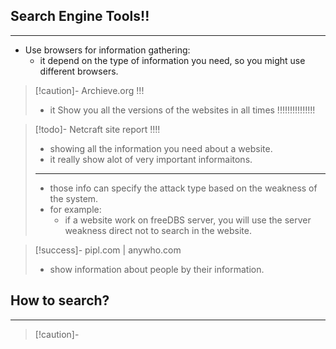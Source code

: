 ## Search Engine Tools!!
---
- Use browsers for information gathering:
	- it depend on the type of information you need, so you might use different browsers.

>[!caution]- Archieve.org !!!
>- it Show you all the versions of the websites in all times !!!!!!!!!!!!!!!

>[!todo]- Netcraft site report !!!!
>- showing all the information you need about a website.
>- it really show alot of very important informaitons.
>---
>- those info can specify the attack type based on the weakness of the system.
>- for example:
>	- if a website work on freeDBS server, you will use the server weakness direct not to search in the website.

>[!success]- pipl.com | anywho.com
>- show information about people by their information.

## How to search?
---
>[!caution]- 

